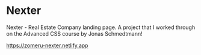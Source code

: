 # Nexter

Nexter - Real Estate Company landing page. A project that I worked through on the Advanced CSS course by Jonas Schmedtmann!

https://zomeru-nexter.netlify.app
